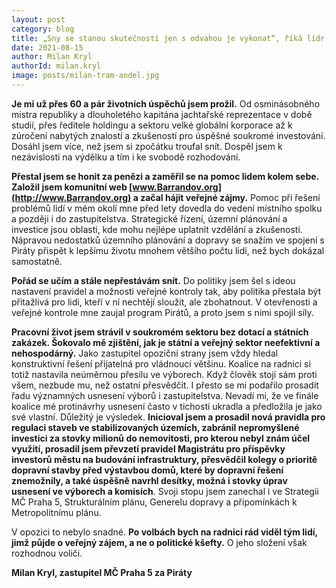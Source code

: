 ```yaml
---
layout: post
category: blog
title: „Sny se stanou skutečností jen s odvahou je vykonat“, říká lídr Pirátů pro Prahu 5 
date: 2021-08-15
author: Milan Kryl
authorId: milan.kryl
image: posts/milan-tram-andel.jpg
---
```


**Je mi už přes 60 a pár životních úspěchů jsem prožil.** Od osminásobného mistra republiky a dlouholetého kapitána jachtařské reprezentace v době studií, přes ředitele holdingu a sektoru velké globální korporace až k zúročení nabytých znalostí a zkušeností pro úspěšné soukromé investování.  Dosáhl jsem více, než jsem si zpočátku troufal snít. Dospěl jsem k nezávislosti na výdělku a tím i  ke svobodě rozhodování.

**Přestal jsem se honit za penězi a zaměřil se na pomoc lidem kolem sebe. Založil jsem komunitní web [www.Barrandov.org](http://www.Barrandov.org) a začal hájit veřejné zájmy.** Pomoc při řešení problémů lidí v mém okolí mne před lety dovedla do vedení místního spolku a později i do zastupitelstva. Strategické řízení, územní plánování a investice jsou oblasti, kde mohu nejlépe uplatnit vzdělání a zkušenosti. Nápravou nedostatků územního plánování a dopravy se snažím ve spojení s Piráty přispět k lepšímu životu mnohem většího počtu lidí, než bych dokázal samostatně. 

**Pořád se učím a stále nepřestávám snít.** Do politiky jsem šel s ideou nastavení pravidel a možnosti veřejné kontroly tak, aby politika přestala být přitažlivá pro lidi, kteří v ní nechtějí sloužit, ale zbohatnout. V otevřenosti a veřejné kontrole mne zaujal program Pirátů, a proto jsem s nimi spojil síly.

**Pracovní život jsem strávil v soukromém sektoru bez dotací a státních zakázek. Šokovalo mě zjištění, jak je státní a veřejný sektor neefektivní a nehospodárný.** Jako zastupitel opoziční strany jsem vždy hledal konstruktivní řešení přijatelná pro vládnoucí většinu. Koalice na radnici si totiž nastavila neúměrnou přesilu ve výborech. Když člověk stojí sám proti všem, nezbude mu, než ostatní přesvědčit. I přesto se mi podařilo prosadit řadu významných usnesení výborů i zastupitelstva. Nevadí mi, že ve finále koalice mé protinávrhy usnesení často v tichosti ukradla a předložila je jako  své vlastní. Důležitý je výsledek. **Inicioval jsem a prosadil nová pravidla pro regulaci staveb ve stabilizovaných územích, zabránil nepromyšlené investici za stovky milionů do nemovitosti, pro kterou nebyl znám účel využití, prosadil jsem převzetí pravidel Magistrátu pro příspěvky investorů městu na budování infrastruktury, přesvědčil kolegy o prioritě dopravní stavby před výstavbou domů, které by dopravní řešení znemožnily, a také úspěšně navrhl desítky, možná i stovky úprav usnesení ve výborech a komisích**. Svoji stopu jsem zanechal i ve Strategii MČ Praha 5, Strukturálním plánu, Generelu dopravy a připomínkách k Metropolitnímu plánu.

V opozici to nebylo snadné. **Po volbách bych na radnici rád viděl tým lidí, jimž půjde o veřejný zájem, a ne o politické kšefty.** O jeho složení však rozhodnou voliči.


**Milan Kryl, zastupitel MČ Praha 5 za Piráty**
